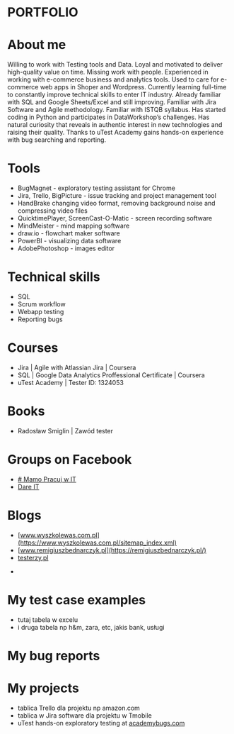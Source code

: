 # PORTFOLIO

# About me
Willing to work with Testing tools and Data. Loyal and motivated to deliver high-quality value on time. Missing work with people. Experienced in working with e-commerce business and analytics tools. Used to care for e-commerce web apps in Shoper and Wordpress. Currently learning full-time to constantly improve technical skills to enter IT industry. Already familiar with SQL and Google Sheets/Excel and still improving. Familiar with Jira Software and Agile methodology. Familiar with ISTQB syllabus. Has started coding in Python and participates in DataWorkshop’s challenges. Has natural curiosity that reveals in authentic interest in new technologies and raising their quality. Thanks to uTest Academy gains hands-on experience with bug searching and reporting.

# Tools
* BugMagnet - exploratory testing assistant for Chrome
* Jira, Trello, BigPicture - issue tracking and project management tool
* HandBrake changing video format, removing background noise and compressing video files
* QuicktimePlayer, ScreenCast-O-Matic - screen recording software
* MindMeister - mind mapping software
* draw.io - flowchart maker software
* PowerBI - visualizing data software
* AdobePhotoshop - images editor

# Technical skills
* SQL
* Scrum workflow
* Webapp testing
* Reporting bugs

# Courses
* Jira | Agile with Atlassian Jira | Coursera
* SQL | Google Data Analytics Proffessional Certificate | Coursera
* uTest Academy | Tester ID: 1324053

# Books
* Radosław Smiglin | Zawód tester

# Groups on Facebook
* [# Mamo Pracuj w IT](https://www.facebook.com/groups/mamopracujwit)
* [Dare IT](https://www.facebook.com/groups/dareit.io)

# Blogs
* [www.wyszkolewas.com.pl](https://www.wyszkolewas.com.pl/sitemap_index.xml)
* [www.remigiuszbednarczyk.pl](https://remigiuszbednarczyk.pl/)
* [testerzy.pl](https://testerzy.pl/)
- 
# My test case examples
* tutaj tabela w excelu 
* i druga tabela np h&m, zara, etc, jakis bank, usługi
# My bug reports


# My projects
* tablica Trello dla projektu np amazon.com
* tablica w Jira software dla projektu w Tmobile
* uTest hands-on exploratory testing at [academybugs.com](https://drive.google.com/file/d/1hGRciTNBK3S67RKRgdIxfQIzu100fVp9/view?usp=sharing)

